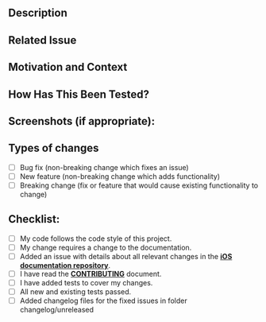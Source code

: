 <!--
Thanks for submitting a change to ownCloud!

To make it possible for us to get your change reviewed and merged please fill out below information carefully.

Please note that any kind of change first has to be submitted to the master branch which holds the next major version of ownCloud.
-->

## Description
<!--- Describe your changes in detail -->

## Related Issue
<!--- This project only accepts pull requests related to open issues -->
<!--- If suggesting a new feature or change, please discuss it in an issue first -->
<!--- If fixing a bug, there should be an issue describing it with steps to reproduce -->
<!--- Please link to the issue here: -->

## Motivation and Context
<!--- Why is this change required? What problem does it solve? -->

## How Has This Been Tested?
<!--- Please describe in detail how you tested your changes. -->
<!--- Include details of your testing environment, and the tests you ran to -->
<!--- see how your change affects other areas of the code, etc. -->

## Screenshots (if appropriate):

## Types of changes
<!--- What types of changes does your code introduce? Put an `x` in all the boxes that apply: -->
- [ ] Bug fix (non-breaking change which fixes an issue)
- [ ] New feature (non-breaking change which adds functionality)
- [ ] Breaking change (fix or feature that would cause existing functionality to change)

## Checklist:
<!--- Go over all the following points, and put an `x` in all the boxes that apply. -->
<!--- If you're unsure about any of these, don't hesitate to ask. We're here to help! -->
- [ ] My code follows the code style of this project.
- [ ] My change requires a change to the documentation.
- [ ] Added an issue with details about all relevant changes in the [**iOS documentation repository**](https://github.com/owncloud/docs-client-ios-app/issues).
- [ ] I have read the [**CONTRIBUTING**](https://github.com/owncloud/ios-app/blob/master/CONTRIBUTING.md) document.
- [ ] I have added tests to cover my changes.
- [ ] All new and existing tests passed.
- [ ] Added changelog files for the fixed issues in folder changelog/unreleased
